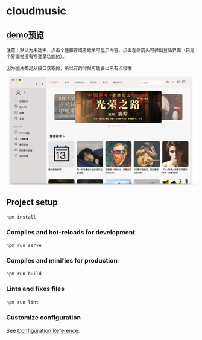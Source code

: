 # cloudmusic

## [demo预览](https://mo-olly.github.io/vue3-/)
```
注意：默认为未选中，点击个性推荐或者歌单可显示内容，点击左侧箭头可弹出登陆界面（只是个界面啦没有写登录功能的）。
```
```
因为图片都是从接口获取的，所以有的时候可能会出来有点慢哦
```
![image](界面展示.png)
## Project setup
```
npm install
```

### Compiles and hot-reloads for development
```
npm run serve
```

### Compiles and minifies for production
```
npm run build
```

### Lints and fixes files
```
npm run lint
```

### Customize configuration
See [Configuration Reference](https://cli.vuejs.org/config/).
